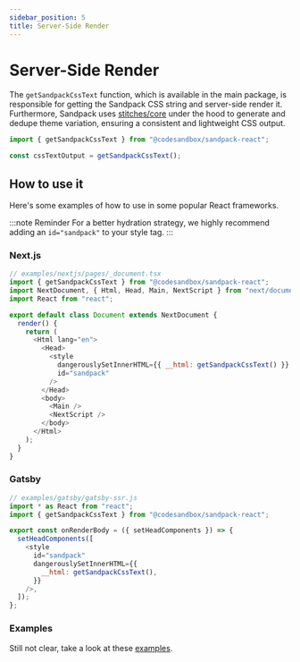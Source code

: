```yaml
---
sidebar_position: 5
title: Server-Side Render
---
```


# Server-Side Render

The `getSandpackCssText` function, which is available in the main package, is responsible for getting the Sandpack CSS string and server-side render it. Furthermore, Sandpack uses [stitches/core](https://stitches.dev/) under the hood to generate and dedupe theme variation, ensuring a consistent and lightweight CSS output.

```jsx
import { getSandpackCssText } from "@codesandbox/sandpack-react";

const cssTextOutput = getSandpackCssText();
```

## How to use it

Here's some examples of how to use in some popular React frameworks.

:::note Reminder
For a better hydration strategy, we highly recommend adding an `id="sandpack"` to your style tag.
:::

### Next.js

```js
// examples/nextjs/pages/_document.tsx
import { getSandpackCssText } from "@codesandbox/sandpack-react";
import NextDocument, { Html, Head, Main, NextScript } from "next/document";
import React from "react";

export default class Document extends NextDocument {
  render() {
    return (
      <Html lang="en">
        <Head>
          <style
            dangerouslySetInnerHTML={{ __html: getSandpackCssText() }}
            id="sandpack"
          />
        </Head>
        <body>
          <Main />
          <NextScript />
        </body>
      </Html>
    );
  }
}
```

### Gatsby

```js
// examples/gatsby/gatsby-ssr.js
import * as React from "react";
import { getSandpackCssText } from "@codesandbox/sandpack-react";

export const onRenderBody = ({ setHeadComponents }) => {
  setHeadComponents([
    <style
      id="sandpack"
      dangerouslySetInnerHTML={{
        __html: getSandpackCssText(),
      }}
    />,
  ]);
};
```

### Examples

Still not clear, take a look at these [examples](https://github.com/codesandbox/sandpack/tree/main/examples).
